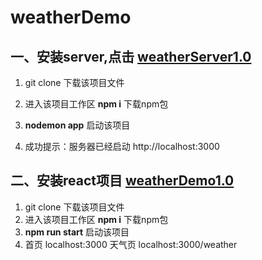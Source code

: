 # weatherDemo

## 一、安装server,点击  [weatherServer1.0](https://github.com/wendaomin/weatherServer1.0)

1.  git clone   下载该项目文件

2.  进入该项目工作区   **npm i**   下载npm包
3.  **nodemon app**    启动该项目 
4. 成功提示：服务器已经启动  http://localhost:3000



## 二、安装react项目  [weatherDemo1.0](https://github.com/wendaomin/weatherServer1.0)

1.  git clone  下载该项目文件
2.  进入该项目工作区    **npm i**   下载npm包
3.   **npm run start**   启动该项目  
4. 首页  localhost:3000   天气页  localhost:3000/weather